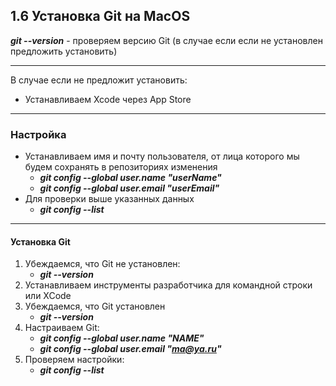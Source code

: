 ## 1.6 Установка Git на MacOS

***git --version*** - проверяем версию Git (в случае если если не установлен предложить установить)

------

В случае если не предложит установить:

- Устанавливаем Xcode через App Store

------

### Настройка

- Устанавливаем имя и почту пользователя, от лица которого мы будем сохранять в репозиториях изменения
  - ***git config --global user.name "userName"***
  - ***git config --global user.email "userEmail"***
- Для проверки выше указанных данных
  - ***git config --list***

------

#### Установка Git

1. Убеждаемся, что Git не установлен:
   - ***git --version***
2. Устанавливаем инструменты разработчика для командной строки или XCode
3. Убеждаемся, что Git установлен 
   - ***git --version***
4. Настраиваем Git:
   - ***git config --global user.name "NAME"***
   - ***git config --global user.email "ma@ya.ru"***
5. Проверяем настройки:
   - ***git config --list***